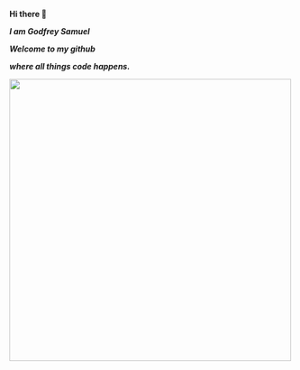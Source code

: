 

<!--
**GodfreySam/GodfreySam** is a ✨ _special_ ✨ repository because its `README.md` (this file) appears on your GitHub profile.

Here are some ideas to get you started:
-->
  **Hi there 👋**
  >
  **_I am Godfrey Samuel_**
  >
  **_Welcome to my github_**  
  >
  **_where all things code happens._** 

<p align="left"> 
    <img src="https://res.cloudinary.com/freyman/image/upload/v1651579270/techy_dpxxhw.jpg" width="500"  />
</p>


